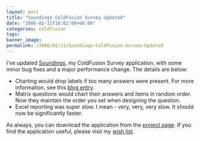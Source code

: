 ```yaml
---
layout: post
title: "Soundings ColdFusion Survey Updated"
date: "2006-02-11T16:02:00+06:00"
categories: coldfusion 
tags: 
banner_image: 
permalink: /2006/02/11/Soundings-ColdFusion-Survey-Updated
---
```


I've updated <a href="http://ray.camdenfamily.com/projects/soundings">Soundings</a>, my ColdFusion Survey application, with some minor bug fixes and a major performance change. The details are below:

<ul>
<li>Charting would drop labels if too many answers were present. For more information, see this <a href="http://ray.camdenfamily.com/index.cfm/2006/2/10/CFCHART-and-the-Case-of-the-Disappearing-Labels">blog entry</a>.
<li>Matrix questions would chart their answers and items in random order. Now they maintain the order you set when designing the question.
<li>Excel reporting was super slow. I mean - very, very, very slow. It should now be significantly faster.
</ul>

As always, you can download the application from the <a href="http://ray.camdenfamily.com/projects/soundings">project page</a>. If you find the application useful, please visit my <a href="http://www.amazon.com/o/registry/2TCL1D08EZEYE">wish list</a>.